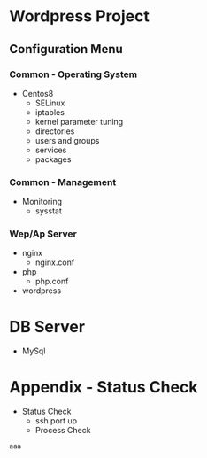 # Wordpress Project
## Configuration Menu
### Common - Operating System
- Centos8
  - SELinux
  - iptables
  - kernel parameter tuning
  - directories
  - users and groups
  - services
  - packages

### Common - Management
- Monitoring
  - sysstat

### Wep/Ap Server
- nginx
  - nginx.conf
- php
  - php.conf
- wordpress

# DB Server
- MySql

# Appendix - Status Check
- Status Check
  - ssh port up
  - Process Check

```shell:
aaa
```
